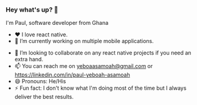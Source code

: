 ### Hey what's up? 👋

I'm Paul, software developer from Ghana 

-  ❤️ I love react native.
-  🔭 I’m currently working on multiple mobile applications.
<!-- - 🌱 I’m currently learning ... 
- 🤔 I’m looking for help with ...
- 💬 Ask me about ...
-->
- 👯 I’m looking to collaborate on any react native projects if you need an extra hand.
- 📫 You can reach me on yeboaasamoah@gmail.com or https://linkedin.com/in/paul-yeboah-asamoah
- 😄 Pronouns: He/His
- ⚡ Fun fact: I don't know what I'm doing most of the time but I always deliver the best results.

